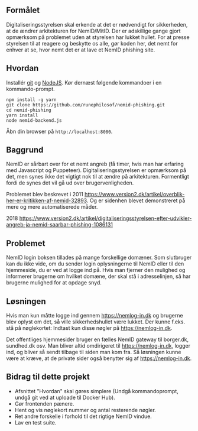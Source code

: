 Formålet
--------------
Digitaliseringsstyrelsen skal erkende at det er nødvendigt for sikkerheden, at de ændrer arkitekturen for NemID/MitID.
Der er adskillige gange gjort opmærksom på problemet uden at styrelsen har lukket hullet.
For at presse styrelsen til at reagere og beskytte os alle, gør koden her, det nemt for enhver at se, hvor nemt det er at lave et NemID phishing site.

Hvordan
-------------
Installér [git](https://git-scm.com/book/en/v2/Getting-Started-Installing-Git) og [NodeJS](https://nodejs.org/).
Kør dernæst følgende kommandoer i en kommando-prompt.
```
npm install -g yarn
git clone https://github.com/runephilosof/nemid-phishing.git
cd nemid-phishing
yarn install
node nemid-backend.js
```
Åbn din browser på `http://localhost:8080`.

Baggrund
---------------
NemID er sårbart over for et nemt angreb (få timer, hvis man har erfaring med Javascript og Puppeteer).
Digitaliseringsstyrelsen er opmærksom på det, men synes ikke det vigtigt nok til at ændre på arkitekturen. Formentligt fordi de synes det vil gå ud over brugervenligheden.

Problemet blev beskrevet i 2011 https://www.version2.dk/artikel/overblik-her-er-kritikken-af-nemid-32893. Og er sidenhen blevet demonstreret på mere og mere automatiserede måder.

2018 https://www.version2.dk/artikel/digitaliseringsstyrelsen-efter-udvikler-angreb-ja-nemid-saarbar-phishing-1086131

Problemet
----------------
NemID login boksen tillades på mange forskellige domæner. Som slutbruger kan du ikke vide, om du sender login oplysningerne til NemID eller til den hjemmeside, du er ved at logge ind på.
Hvis man fjerner den mulighed og informerer brugerne om hvilket domæne, der skal stå i adresselinjen, så har brugerne mulighed for at opdage snyd.

Løsningen
----------------
Hvis man kun måtte logge ind gennem https://nemlog-in.dk og brugerne blev oplyst om det, så ville sikkerhedshullet være lukket.
Der kunne f.eks. stå på nøglekortet: Indtast kun disse nøgler på https://nemlog-in.dk.

Det offentliges hjemmesider bruger en fælles NemID gateway til borger.dk, sundhed.dk osv. Man bliver altid omdirigeret til https://nemlog-in.dk, logger ind, og bliver så sendt tilbage til siden man kom fra.
Så løsningen kunne være at kræve, at de private sider også benytter sig af https://nemlog-in.dk.

Bidrag til dette projekt
------------------------
* Afsnittet "Hvordan" skal gøres simplere (Undgå kommandoprompt, undgå git ved at uploade til Docker Hub).
* Gør frontenden pænere.
* Hent og vis nøglekort nummer og antal resterende nøgler.
* Ret andre forskelle i forhold til det rigtige NemID vindue.
* Lav en test suite.
